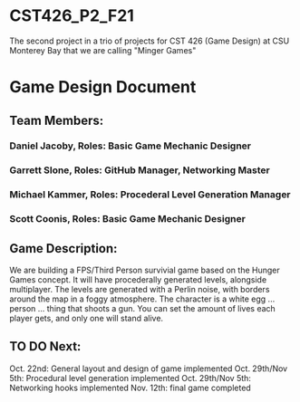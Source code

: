 # CST426_P2_F21
The second project in a trio of projects for CST 426 (Game Design) at CSU Monterey Bay
that we are calling "Minger Games"

# Game Design Document
## Team Members: 
### Daniel Jacoby, Roles: Basic Game Mechanic Designer
### Garrett Slone, Roles: GitHub Manager, Networking Master
### Michael Kammer, Roles: Procederal Level Generation Manager
### Scott Coonis, Roles: Basic Game Mechanic Designer

## Game Description:
We are building a FPS/Third Person survivial game based on the Hunger Games concept. It will have procederally generated levels, alongside multiplayer. The levels are generated with a Perlin noise, with borders around the map in a foggy atmosphere. The character is a white egg ... person ... thing that shoots a gun. You can set the amount of lives each player gets, and only one will stand alive.


## TO DO Next: 
Oct. 22nd: General layout and design of game implemented
Oct. 29th/Nov 5th: Procedural level generation implemented
Oct. 29th/Nov 5th:  Networking hooks implemented
Nov. 12th: final game completed
